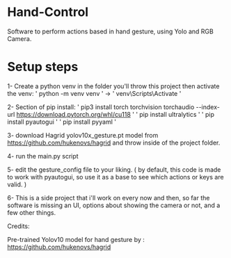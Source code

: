 # Hand-Control
Software to perform actions based in hand gesture, using Yolo and RGB Camera.

# Setup steps
1- Create a python venv in the folder you'll throw this project then activate the venv:
 ' python -m venv venv ' -> ' venv\Scripts\Activate '

2- Section of pip install:
 ' pip3 install torch torchvision torchaudio --index-url https://download.pytorch.org/whl/cu118 '
 ' pip install ultralytics '
 ' pip install pyautogui ' 
 ' pip install pyyaml '

3- download Hagrid yolov10x_gesture.pt model from https://github.com/hukenovs/hagrid and throw inside of the project folder.

4- run the main.py script

5- edit the gesture_config file to your liking.
 ( by default, this code is made to work with pyautogui, so use it as a base to see which actions or keys are valid. )

6- This is a side project that i'll work on every now and then, so far the software is missing an UI, options about showing the camera or not, and a few other things.

Credits:

Pre-trained Yolov10 model for hand gesture by : https://github.com/hukenovs/hagrid
